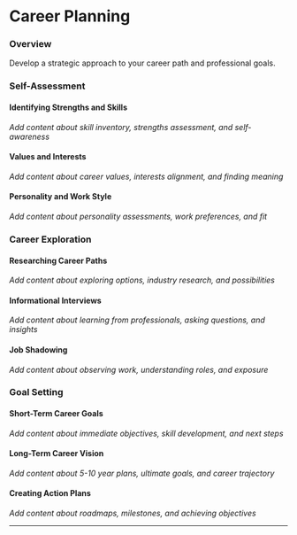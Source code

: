 # Career Planning

### Overview

Develop a strategic approach to your career path and professional goals.

### Self-Assessment

#### Identifying Strengths and Skills
*Add content about skill inventory, strengths assessment, and self-awareness*

#### Values and Interests
*Add content about career values, interests alignment, and finding meaning*

#### Personality and Work Style
*Add content about personality assessments, work preferences, and fit*

### Career Exploration

#### Researching Career Paths
*Add content about exploring options, industry research, and possibilities*

#### Informational Interviews
*Add content about learning from professionals, asking questions, and insights*

#### Job Shadowing
*Add content about observing work, understanding roles, and exposure*

### Goal Setting

#### Short-Term Career Goals
*Add content about immediate objectives, skill development, and next steps*

#### Long-Term Career Vision
*Add content about 5-10 year plans, ultimate goals, and career trajectory*

#### Creating Action Plans
*Add content about roadmaps, milestones, and achieving objectives*

---
